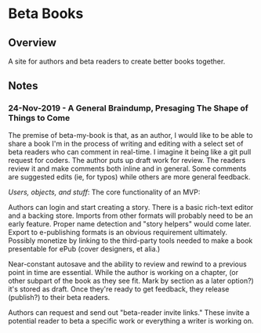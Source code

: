 # Beta Books

## Overview

A site for authors and beta readers to create better books together.

## Notes

### 24-Nov-2019 - A General Braindump, Presaging The Shape of Things to Come

The premise of beta-my-book is that, as an author, I would like to be able to share a book I'm in the process of writing and editing with a select set of beta readers who can comment in real-time. I imagine it being like a git pull request for coders. The author puts up draft work for review. The readers review it and make comments both inline and in general. Some comments are suggested edits (ie, for typos) while others are more general feedback.

*Users, objects, and stuff*: The core functionality of an MVP: 

Authors can login and start creating a story. There is a basic rich-text editor and a backing store. Imports from other formats will probably need to be an early feature. Proper name detection and "story helpers" would come later. Export to e-publishing formats is an obvious requirement ultimately. Possibly monetize by linking to the third-party tools needed to make a book presentable for ePub (cover designers, et alia.)

Near-constant autosave and the ability to review and rewind to a previous point in time are essential. While the author is working on a chapter, (or other subpart of the book as they see fit. Mark by section as a later option?) it's stored as draft. Once they're ready to get feedback, they release (publish?) to their beta readers.

Authors can request and send out "beta-reader invite links." These invite a potential reader to beta a specific work or everything a writer is working on. 

